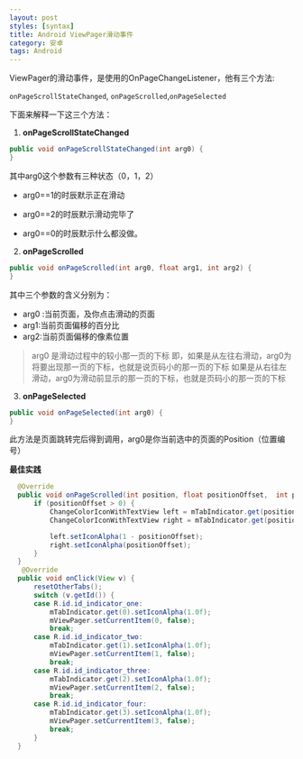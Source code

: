```yaml
---
layout: post
styles: [syntax]
title: Android ViewPager滑动事件
category: 安卓
tags: Android
---
```


ViewPager的滑动事件，是使用的OnPageChangeListener，他有三个方法:

`onPageScrollStateChanged`, `onPageScrolled`,`onPageSelected`

下面来解释一下这三个方法：

1. **onPageScrollStateChanged**

 ```java
 public void onPageScrollStateChanged(int arg0) {
 }
 ```
 
 其中arg0这个参数有三种状态（0，1，2）

 + arg0==1的时辰默示正在滑动 

 + arg0==2的时辰默示滑动完毕了
 
 + arg0==0的时辰默示什么都没做。

2. **onPageScrolled**
 
 ```java
 public void onPageScrolled(int arg0, float arg1, int arg2) {
 }
 ```
 其中三个参数的含义分别为：
 + arg0 :当前页面，及你点击滑动的页面
 + arg1:当前页面偏移的百分比
 + arg2:当前页面偏移的像素位置  
 
 > arg0 是滑动过程中的较小那一页的下标
 > 即，如果是从左往右滑动，arg0为将要出现那一页的下标，也就是说页码小的那一页的下标
 > 如果是从右往左滑动，arg0为滑动前显示的那一页的下标，也就是页码小的那一页的下标

3. **onPageSelected**

 ```java
 public void onPageSelected(int arg0) {
 }
 ```
 
 此方法是页面跳转完后得到调用，arg0是你当前选中的页面的Position（位置编号）



 **最佳实践**
 
  ```java
    @Override  
    public void onPageScrolled(int position, float positionOffset,  int positionOffsetPixels) {  
        if (positionOffset > 0) {  
            ChangeColorIconWithTextView left = mTabIndicator.get(position);  
            ChangeColorIconWithTextView right = mTabIndicator.get(position + 1);  
  
            left.setIconAlpha(1 - positionOffset);  
            right.setIconAlpha(positionOffset);  
        }  
    } 
     @Override  
    public void onClick(View v) {  
        resetOtherTabs();  
        switch (v.getId()) {  
        case R.id.id_indicator_one:  
            mTabIndicator.get(0).setIconAlpha(1.0f);  
            mViewPager.setCurrentItem(0, false);  
            break;  
        case R.id.id_indicator_two:  
            mTabIndicator.get(1).setIconAlpha(1.0f);  
            mViewPager.setCurrentItem(1, false);  
            break;  
        case R.id.id_indicator_three:  
            mTabIndicator.get(2).setIconAlpha(1.0f);  
            mViewPager.setCurrentItem(2, false);  
            break;  
        case R.id.id_indicator_four:  
            mTabIndicator.get(3).setIconAlpha(1.0f);  
            mViewPager.setCurrentItem(3, false);  
            break;  
        }  
    }  
  ```